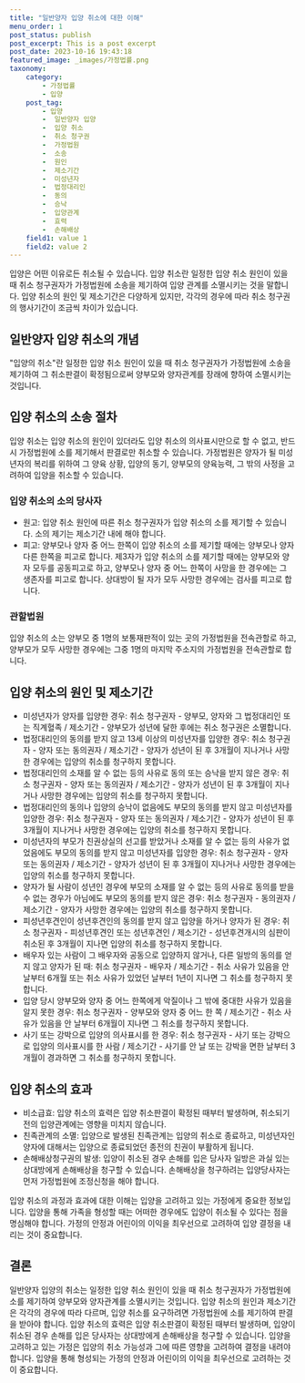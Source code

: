 ```yaml
---
title: "일반양자 입양 취소에 대한 이해"
menu_order: 1
post_status: publish
post_excerpt: This is a post excerpt
post_date: 2023-10-16 19:43:18
featured_image: _images/가정법률.png
taxonomy:
    category:
        - 가정법률
        - 입양
    post_tag:
        - 입양
        -  일반양자 입양
        -  입양 취소
        -  취소 청구권
        -  가정법원
        -  소송
        -  원인
        -  제소기간
        -  미성년자
        -  법정대리인
        -  동의
        -  승낙
        -  입양관계
        -  효력
        -  손해배상
    field1: value 1
    field2: value 2
---
```



입양은 어떤 이유로든 취소될 수 있습니다. 입양 취소란 일정한 입양 취소 원인이 있을 때 취소 청구권자가 가정법원에 소송을 제기하여 입양 관계를 소멸시키는 것을 말합니다. 입양 취소의 원인 및 제소기간은 다양하게 있지만, 각각의 경우에 따라 취소 청구권의 행사기간이 조금씩 차이가 있습니다.

## 일반양자 입양 취소의 개념
"입양의 취소"란 일정한 입양 취소 원인이 있을 때 취소 청구권자가 가정법원에 소송을 제기하여 그 취소판결이 확정됨으로써 양부모와 양자관계를 장래에 향하여 소멸시키는 것입니다.

## 입양 취소의 소송 절차
입양 취소는 입양 취소의 원인이 있더라도 입양 취소의 의사표시만으로 할 수 없고, 반드시 가정법원에 소를 제기해서 판결로만 취소할 수 있습니다. 가정법원은 양자가 될 미성년자의 복리를 위하여 그 양육 상황, 입양의 동기, 양부모의 양육능력, 그 밖의 사정을 고려하여 입양을 취소할 수 있습니다.

### 입양 취소의 소의 당사자
- 원고: 입양 취소 원인에 따른 취소 청구권자가 입양 취소의 소를 제기할 수 있습니다. 소의 제기는 제소기간 내에 해야 합니다.
- 피고: 양부모나 양자 중 어느 한쪽이 입양 취소의 소를 제기할 때에는 양부모나 양자 다른 한쪽을 피고로 합니다. 제3자가 입양 취소의 소를 제기할 때에는 양부모와 양자 모두를 공동피고로 하고, 양부모나 양자 중 어느 한쪽이 사망을 한 경우에는 그 생존자를 피고로 합니다. 상대방이 될 자가 모두 사망한 경우에는 검사를 피고로 합니다.

### 관할법원
입양 취소의 소는 양부모 중 1명의 보통재판적이 있는 곳의 가정법원을 전속관할로 하고, 양부모가 모두 사망한 경우에는 그중 1명의 마지막 주소지의 가정법원을 전속관할로 합니다.

## 입양 취소의 원인 및 제소기간
- 미성년자가 양자를 입양한 경우: 취소 청구권자 - 양부모, 양자와 그 법정대리인 또는 직계혈족 / 제소기간 - 양부모가 성년에 달한 후에는 취소 청구권은 소멸합니다.
- 법정대리인의 동의를 받지 않고 13세 이상의 미성년자를 입양한 경우: 취소 청구권자 - 양자 또는 동의권자 / 제소기간 - 양자가 성년이 된 후 3개월이 지나거나 사망한 경우에는 입양의 취소를 청구하지 못합니다.
- 법정대리인의 소재를 알 수 없는 등의 사유로 동의 또는 승낙을 받지 않은 경우: 취소 청구권자 - 양자 또는 동의권자 / 제소기간 - 양자가 성년이 된 후 3개월이 지나거나 사망한 경우에는 입양의 취소를 청구하지 못합니다.
- 법정대리인의 동의나 입양의 승낙이 없음에도 부모의 동의를 받지 않고 미성년자를 입양한 경우: 취소 청구권자 - 양자 또는 동의권자 / 제소기간 - 양자가 성년이 된 후 3개월이 지나거나 사망한 경우에는 입양의 취소를 청구하지 못합니다.
- 미성년자의 부모가 친권상실의 선고를 받았거나 소재를 알 수 없는 등의 사유가 없었음에도 부모의 동의를 받지 않고 미성년자를 입양한 경우: 취소 청구권자 - 양자 또는 동의권자 / 제소기간 - 양자가 성년이 된 후 3개월이 지나거나 사망한 경우에는 입양의 취소를 청구하지 못합니다.
- 양자가 될 사람이 성년인 경우에 부모의 소재를 알 수 없는 등의 사유로 동의를 받을 수 없는 경우가 아님에도 부모의 동의를 받지 않은 경우: 취소 청구권자 - 동의권자 / 제소기간 - 양자가 사망한 경우에는 입양의 취소를 청구하지 못합니다.
- 피성년후견인이 성년후견인의 동의를 받지 않고 입양을 하거나 양자가 된 경우: 취소 청구권자 - 피성년후견인 또는 성년후견인 / 제소기간 - 성년후견개시의 심판이 취소된 후 3개월이 지나면 입양의 취소를 청구하지 못합니다.
- 배우자 있는 사람이 그 배우자와 공동으로 입양하지 않거나, 다른 일방의 동의를 얻지 않고 양자가 된 때: 취소 청구권자 - 배우자 / 제소기간 - 취소 사유가 있음을 안 날부터 6개월 또는 취소 사유가 있었던 날부터 1년이 지나면 그 취소를 청구하지 못합니다.
- 입양 당시 양부모와 양자 중 어느 한쪽에게 악질이나 그 밖에 중대한 사유가 있음을 알지 못한 경우: 취소 청구권자 - 양부모와 양자 중 어느 한 쪽 / 제소기간 - 취소 사유가 있음을 안 날부터 6개월이 지나면 그 취소를 청구하지 못합니다.
- 사기 또는 강박으로 입양의 의사표시를 한 경우: 취소 청구권자 - 사기 또는 강박으로 입양의 의사표시를 한 사람 / 제소기간 - 사기를 안 날 또는 강박을 면한 날부터 3개월이 경과하면 그 취소를 청구하지 못합니다.

## 입양 취소의 효과
- 비소급효: 입양 취소의 효력은 입양 취소판결이 확정된 때부터 발생하며, 취소되기 전의 입양관계에는 영향을 미치지 않습니다.
- 친족관계의 소멸: 입양으로 발생된 친족관계는 입양의 취소로 종료하고, 미성년자인 양자에 대해서는 입양으로 종료되었던 종전의 친권이 부활하게 됩니다.
- 손해배상청구권의 발생: 입양이 취소된 경우 손해를 입은 당사자 일방은 과실 있는 상대방에게 손해배상을 청구할 수 있습니다. 손해배상을 청구하려는 입양당사자는 먼저 가정법원에 조정신청을 해야 합니다.

입양 취소의 과정과 효과에 대한 이해는 입양을 고려하고 있는 가정에게 중요한 정보입니다. 입양을 통해 가족을 형성할 때는 어떠한 경우에도 입양이 취소될 수 있다는 점을 명심해야 합니다. 가정의 안정과 어린이의 이익을 최우선으로 고려하여 입양 결정을 내리는 것이 중요합니다.

## 결론
일반양자 입양의 취소는 일정한 입양 취소 원인이 있을 때 취소 청구권자가 가정법원에 소를 제기하여 양부모와 양자관계를 소멸시키는 것입니다. 입양 취소의 원인과 제소기간은 각각의 경우에 따라 다르며, 입양 취소를 요구하려면 가정법원에 소를 제기하여 판결을 받아야 합니다. 입양 취소의 효력은 입양 취소판결이 확정된 때부터 발생하며, 입양이 취소된 경우 손해를 입은 당사자는 상대방에게 손해배상을 청구할 수 있습니다. 입양을 고려하고 있는 가정은 입양의 취소 가능성과 그에 따른 영향을 고려하여 결정을 내려야 합니다. 입양을 통해 형성되는 가정의 안정과 어린이의 이익을 최우선으로 고려하는 것이 중요합니다.
